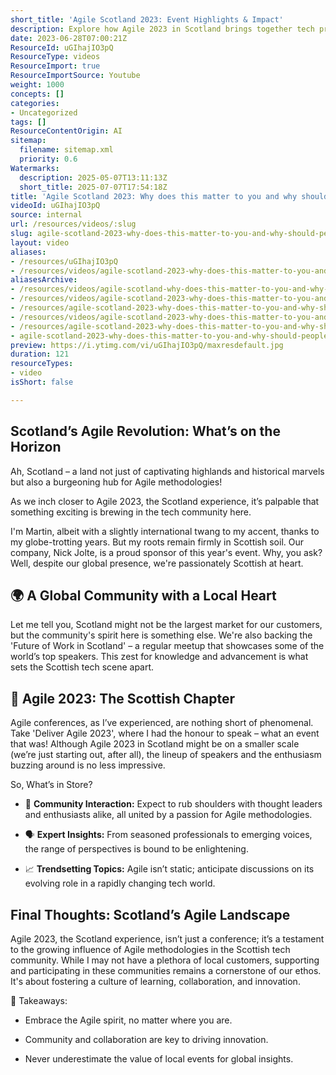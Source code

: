 ```yaml
---
short_title: 'Agile Scotland 2023: Event Highlights & Impact'
description: Explore how Agile 2023 in Scotland brings together tech professionals to share insights, foster collaboration, and highlight Agile’s impact on the local tech community.
date: 2023-06-28T07:00:21Z
ResourceId: uGIhajIO3pQ
ResourceType: videos
ResourceImport: true
ResourceImportSource: Youtube
weight: 1000
concepts: []
categories:
- Uncategorized
tags: []
ResourceContentOrigin: AI
sitemap:
  filename: sitemap.xml
  priority: 0.6
Watermarks:
  description: 2025-05-07T13:11:13Z
  short_title: 2025-07-07T17:54:18Z
title: 'Agile Scotland 2023: Why does this matter to you and why should people come to the event?'
videoId: uGIhajIO3pQ
source: internal
url: /resources/videos/:slug
slug: agile-scotland-2023-why-does-this-matter-to-you-and-why-should-people-come-to-the-event
layout: video
aliases:
- /resources/uGIhajIO3pQ
- /resources/videos/agile-scotland-2023-why-does-this-matter-to-you-and-why-should-people-come-to-the-event
aliasesArchive:
- /resources/videos/agile-scotland-why-does-this-matter-to-you-and-why-should-people-come-to-the-event
- /resources/videos/agile-scotland-2023-why-does-this-matter-to-you-and-why-should-people-come-to-the-event
- /resources/agile-scotland-2023-why-does-this-matter-to-you-and-why-should-people-come-to-the-event
- /resources/videos/agile-scotland-2023-why-does-this-matter-to-you-and-why-should-people-come-to-the-event-
- /resources/agile-scotland-2023-why-does-this-matter-to-you-and-why-should-people-come-to-the-event-
- agile-scotland-2023-why-does-this-matter-to-you-and-why-should-people-come-to-the-event
preview: https://i.ytimg.com/vi/uGIhajIO3pQ/maxresdefault.jpg
duration: 121
resourceTypes:
- video
isShort: false

---
```

## Scotland’s Agile Revolution: What’s on the Horizon 

Ah, Scotland – a land not just of captivating highlands and historical marvels but also a burgeoning hub for Agile methodologies!  

As we inch closer to Agile 2023, the Scotland experience, it’s palpable that something exciting is brewing in the tech community here. 

I'm Martin, albeit with a slightly international twang to my accent, thanks to my globe-trotting years. But my roots remain firmly in Scottish soil. Our company, Nick Jolte, is a proud sponsor of this year's event. Why, you ask? Well, despite our global presence, we're passionately Scottish at heart. 

## 🌍 A Global Community with a Local Heart 

Let me tell you, Scotland might not be the largest market for our customers, but the community's spirit here is something else. We're also backing the 'Future of Work in Scotland' – a regular meetup that showcases some of the world’s top speakers. This zest for knowledge and advancement is what sets the Scottish tech scene apart. 

## 🚀 Agile 2023: The Scottish Chapter 

Agile conferences, as I’ve experienced, are nothing short of phenomenal. Take 'Deliver Agile 2023', where I had the honour to speak – what an event that was! Although Agile 2023 in Scotland might be on a smaller scale (we’re just starting out, after all), the lineup of speakers and the enthusiasm buzzing around is no less impressive. 

So, What’s in Store? 

- 🤝 **Community Interaction:** Expect to rub shoulders with thought leaders and enthusiasts alike, all united by a passion for Agile methodologies. 

- 🗣️ **Expert Insights:** From seasoned professionals to emerging voices, the range of perspectives is bound to be enlightening. 

- 📈 **Trendsetting Topics:** Agile isn’t static; anticipate discussions on its evolving role in a rapidly changing tech world. 

## Final Thoughts: Scotland’s Agile Landscape 

Agile 2023, the Scotland experience, isn’t just a conference; it’s a testament to the growing influence of Agile methodologies in the Scottish tech community. While I may not have a plethora of local customers, supporting and participating in these communities remains a cornerstone of our ethos. It's about fostering a culture of learning, collaboration, and innovation. 

💭 Takeaways: 

- Embrace the Agile spirit, no matter where you are. 

- Community and collaboration are key to driving innovation. 

- Never underestimate the value of local events for global insights.
